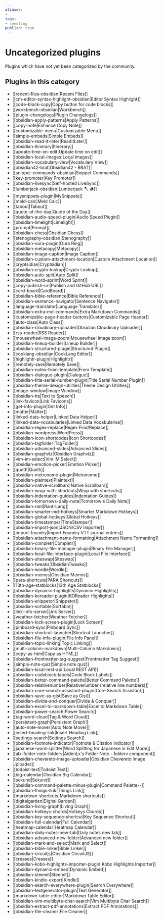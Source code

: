 ```yaml
---
aliases:
- 
tags: 
- seedling 
publish: true
---
```



# Uncategorized plugins

Plugins which have not yet been categorized by the community.

## Plugins in this category

- [[recent-files-obsidian|Recent Files]]
- [[cm-editor-syntax-highlight-obsidian|Editor Syntax Highlight]]
- [[code-block-copy|Copy button for code blocks]]
- [[workbench-obsidian|Workbench]]
- [[plugin-changelogs|Plugin Changelogs]]
- [[obsidian-apply-patterns|Apply Patterns]]
- [[copy-note|Enhance Copy Note]]
- [[customizable-menu|Customizable Menu]]
- [[simple-embeds|Simple Embeds]]
- [[obsidian-read-it-later|ReadItLater]]
- [[obsidian-itinerary|Itinerary]]
- [[update-time-on-edit|Update time on edit]]
- [[obsidian-local-images|Local images]]
- [[obsidian-vocabulary-view|Vocabulary View]]
- [[obsidian42-brat|Obsidian42 - BRAT]]
- [[snippet-commands-obsidian|Snippet Commands]]
- [[key-promoter|Key Promoter]]
- [[obsidian-livesync|Self-hosted LiveSync]]
- [[lumberjack-obsidian|Lumberjack 🪓 🪵]]
- [[mysnippets-plugin|MySnippets]]
- [[meld-calc|Meld Calc]]
- [[tabout|Tabout]]
- [[quote-of-the-day|Quote of the Day]]
- [[obsidian-audio-speed-plugin|Audio Speed Plugin]]
- [[obsidian-limelight|Limelight]]
- [[prompt|Prompt]]
- [[obsidian-chess|Obsidian Chess]]
- [[stenography-obsidian|Stenography]]
- [[obsidian-oura-plugin|Oura Ring]]
- [[obsidian-metacopy|Metacopy]]
- [[obsidian-image-caption|Image Caption]]
- [[obsidian-custom-attachment-location|Custom Attachment Location]]
- [[cryptsidian|Cryptsidian]]
- [[obsidian-crypto-lookup|Crypto Lookup]]
- [[obsidian-auto-split|Auto Split]]
- [[obsidian-word-sprint|Word Sprint]]
- [[copy-publish-url|Publish and GitHub URL]]
- [[card-board|CardBoard]]
- [[obsidian-bible-reference|Bible Reference]]
- [[obsidian-sentence-navigator|Sentence Navigator]]
- [[language-translator|Language Translator]]
- [[obsidian-extra-md-commands|Extra Markdown Commands]]
- [[customizable-page-header-buttons|Customizable Page Header]]
- [[auto-class|Auto Class]]
- [[obsidian-cloudinary-uploader|Obsidian Cloudinary Uploader]]
- [[rss-reader|RSS Reader]]
- [[mousewheel-image-zoom|Mousewheel Image zoom]]
- [[obsidian-lineup-builder|Lineup Builder]]
- [[obsidian-structured-plugin|Structured Plugin]]
- [[cooklang-obsidian|CookLang Editor]]
- [[highlightr-plugin|Highlightr]]
- [[remotely-save|Remotely Save]]
- [[obsidian-notes-from-template|From Template]]
- [[obsidian-dialogue-plugin|Dialogue]]
- [[obsidian-title-serial-number-plugin|Title Serial Number Plugin]]
- [[obsidian-theme-design-utilities|Theme Design Utilities]]
- [[image-window|Image Window]]
- [[obsidian-tts|Text to Speech]]
- [[link-favicon|Link Favicons]]
- [[get-info-plugin|Get Info]]
- [[matter|Matter]]
- [[linked-data-helper|Linked Data Helper]]
- [[linked-data-vocabularies|Linked Data Vocabularies]]
- [[obsidian-regex-replace|Regex Find/Replace]]
- [[obsidian-wordpress|WordPress]]
- [[obsidian-icon-shortcodes|Icon Shortcodes]]
- [[obsidian-tagfolder|TagFolder]]
- [[obsidian-advanced-slides|Advanced Slides]]
- [[obsidian-graphviz|Obsidian Graphviz]]
- [[vim-im-select|Vim IM Select]]
- [[obsidian-emotion-picker|Emotion Picker]]
- [[quoth|Quoth]]
- [[obsidian-metronome-plugin|Metronome]]
- [[obsidian-plaintext|Plaintext]]
- [[obsidian-native-scrollbars|Native Scrollbars]]
- [[obsidian-wrap-with-shortcuts|Wrap with shortcuts]]
- [[obsidian-indentation-guides|Indentation Guides]]
- [[obsidian-tomorrows-daily-note|Tomorrow's Daily Note]]
- [[obsidian-rant|Rant-Lang]]
- [[obsidian-smarter-md-hotkeys|Smarter Markdown Hotkeys]]
- [[obsidian-global-hotkeys|Global Hotkeys]]
- [[obsidian-timestamper|TimeStamper]]
- [[obsidian-import-json|JSON/CSV Importer]]
- [[import-foundry|Import Foundry VTT journal entries]]
- [[obsidian-attachment-name-formatting|Attachment Name Formatting]]
- [[obsidian-completr|Completr]]
- [[obsidian-binary-file-manager-plugin|Binary File Manager]]
- [[obsidian-local-file-interface-plugin|Local File Interface]]
- [[obsidian-siteswap|Siteswap]]
- [[obsidian-tweaks|ObsidianTweaks]]
- [[obsidian-wordle|Wordle]]
- [[obsidian-memos|Obsidian Memos]]
- [[para-shortcuts|PARA Shortcuts]]
- [[13th-age-statblocks|13th Age Statblocks]]
- [[obsidian-dynamic-highlights|Dynamic Highlights]]
- [[obsidian-koreader-plugin|KOReader Highlights]]
- [[obsidian-snippetor|Snippetor]]
- [[obsidian-sortable|Sortable]]
- [[link-info-server|Link Server]]
- [[weather-fetcher|Weather Fetcher]]
- [[obsidian-lock-screen-plugin|Lock Screen]]
- [[pinboard-sync|Pinboard Sync]]
- [[obsidian-shortcut-launcher|Shortcut Launcher]]
- [[obsidian-file-info-plugin|File Info Panel]]
- [[obsidian-topic-linking|Topic Linking]]
- [[multi-column-markdown|Multi-Column Markdown]]
- [[copy-as-html|Copy as HTML]]
- [[obsidian-frontmatter-tag-suggest|Frontmatter Tag Suggest]]
- [[simple-note-quiz|Simple note quiz]]
- [[obsidian-local-rest-api|Local REST API]]
- [[obsidian-codeblock-labels|Code Block Labels]]
- [[obsidian-better-command-palette|Better Command Palette]]
- [[obsidian-relativenumber|Relativenumber (relative line numbers)]]
- [[obsidian-core-search-assistant-plugin|Core Search Assistant]]
- [[obsidian-save-as-gist|Save as Gist]]
- [[obsidian-divide-and-conquer|Divide & Conquer]]
- [[obsidian-excel-to-markdown-table|Excel to Markdown Table]]
- [[obsidian-power-search|Power Search]]
- [[tag-word-cloud|Tag & Word Cloud]]
- [[persistent-graph|Persistent Graph]]
- [[auto-note-mover|Auto Note Mover]]
- [[insert-heading-link|Insert Heading Link]]
- [[settings-search|Settings Search]]
- [[obsidian-footnote-indicator|Footnote & Citation Indicator]]
- [[japanese-word-splitter|Word Splitting for Japanese in Edit Mode]]
- [[alx-folder-note-folderv|AidenLx's Folder Note - folderv component]]
- [[obsidian-chevereto-image-uploader|Obsidian Chevereto Image Uploader]]
- [[todoist-text|Todoist Text]]
- [[big-calendar|Obsidian Big Calendar]]
- [[sekund|Sekund]]
- [[obsidian-command-palette-minus-plugin|Command Palette--]]
- [[obsidian-things-link|Things Link]]
- [[markdown-shortcuts|Markdown shortcuts]]
- [[digitalgarden|Digital Garden]]
- [[obsidian-living-graph|Living Graph]]
- [[obsidian-hotkeys-chords|Hotkeys Chords]]
- [[obsidian-key-sequence-shortcut|Key Sequence Shortcut]]
- [[obsidian-full-calendar|Full Calendar]]
- [[heatmap-calendar|Heatmap Calendar]]
- [[obsidian-daily-notes-new-tab|Daily notes new tab]]
- [[obsidian-advanced-new-folder|Advanced new folder]]
- [[obsidian-mark-and-select|Mark and Select]]
- [[obsidian-bible-linker|Bible Linker]]
- [[obsidian-circuitjs|Obsidian CircuitJS]]
- [[creases|Creases]]
- [[obsidian-kobo-highlights-importer-plugin|Kobo Highlights Importer]]
- [[obsidian-dynamic-embed|Dynamic Embed]]
- [[obsidian-steemit|Steemit]]
- [[obsidian-kindle-export|Kindle]]
- [[obsidian-search-everywhere-plugin|Search Everywhere]]
- [[obsidian-textgenerator-plugin|Text Generator]]
- [[markdown-table-editor|Markdown Table Editor]]
- [[obsidian-vim-multibyte-char-search|Vim Multibyte Char Search]]
- [[obsidian-extract-pdf-annotations|Extract PDF Annotations]]
- [[obsidian-file-cleaner|File Cleaner]]

